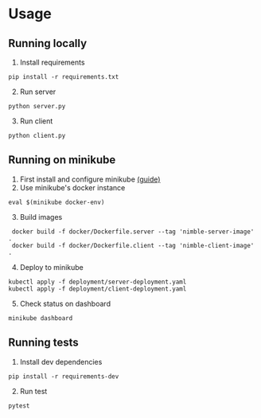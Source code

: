 # Usage
## Running locally
1. Install requirements
```
pip install -r requirements.txt
```

2. Run server 
```
python server.py
```
3. Run client
```
python client.py
```
## Running on minikube
1. First install and configure minikube [(guide)](https://minikube.sigs.k8s.io/docs/start/)
2. Use minikube's docker instance
```
eval $(minikube docker-env)
```
3. Build images
```
 docker build -f docker/Dockerfile.server --tag 'nimble-server-image' .
 docker build -f docker/Dockerfile.client --tag 'nimble-client-image' .
```
4. Deploy to minikube
```
kubectl apply -f deployment/server-deployment.yaml
kubectl apply -f deployment/client-deployment.yaml
```

5. Check status on dashboard
```
minikube dashboard
```

## Running tests
1. Install dev dependencies
```
pip install -r requirements-dev
```
2. Run test
```
pytest
```

